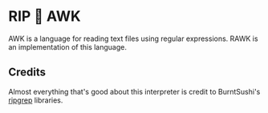 # RIP 🤘 AWK

AWK is a language for reading text files using regular expressions.
RAWK is an implementation of this language.

## Credits

Almost everything that's good about this interpreter is credit to
BurntSushi's [ripgrep] libraries.

[ripgrep]: https://github.com/BurntSushi/ripgrep
